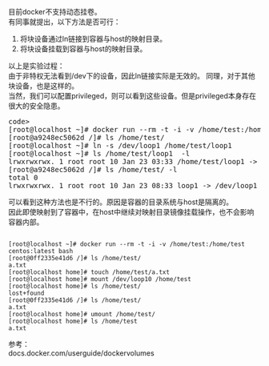 目前docker不支持动态挂卷。  
有同事就提出，以下方法是否可行：     
1. 将块设备通过ln链接到容器与host的映射目录。   
2. 将块设备挂载到容器与host的映射目录。    

以上是实验过程：  
由于非特权无法看到/dev下的设备，因此ln链接实际是无效的。
同理，对于其他块设备，也是这样的。  
当然，我们可以配置privileged，则可以看到这些设备。但是privileged本身存在很大的安全隐患。  
<pre>code>
[root@localhost ~]# docker run --rm -t -i -v /home/test:/home/test centos:latest bash
[root@a9248ec5062d /]# ls /home/test/
[root@localhost ~]# ln -s /dev/loop1 /home/test/loop1
[root@localhost ~]# ls /home/test/loop1  -l
lrwxrwxrwx. 1 root root 10 Jan 23 03:33 /home/test/loop1 -> /dev/loop1
[root@a9248ec5062d /]# ls /home/test/ -l
total 0
lrwxrwxrwx. 1 root root 10 Jan 23 08:33 loop1 -> /dev/loop1
</code></pre>
可以看到这种方法也是不行的。原因是容器的目录系统与host是隔离的。  
因此即使映射到了容器中，在host中继续对映射目录镜像挂载操作，也不会影响容器内部。  
<pre><code>
[root@localhost ~]# docker run --rm -t -i -v /home/test:/home/test centos:latest bash
[root@0ff2335e41d6 /]# ls /home/test/
a.txt
[root@localhost home]# touch /home/test/a.txt
[root@localhost home]# mount /dev/loop10 /home/test
[root@localhost home]# ls /home/test/
lost+found
[root@0ff2335e41d6 /]# ls /home/test/
a.txt
[root@localhost home]# umount /home/test/
[root@localhost home]# ls /home/test
a.txt
</code></pre>

参考：   
docs.docker.com/userguide/dockervolumes
